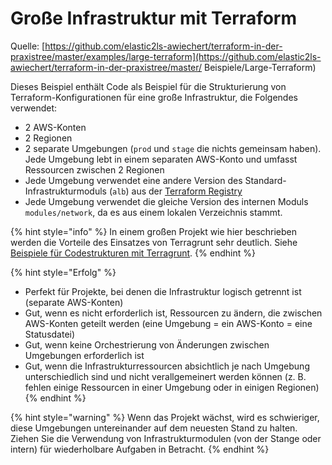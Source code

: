 # Große Infrastruktur mit Terraform

Quelle: [https://github.com/elastic2ls-awiechert/terraform-in-der-praxistree/master/examples/large-terraform](https://github.com/elastic2ls-awiechert/terraform-in-der-praxistree/master/ Beispiele/Large-Terraform)

Dieses Beispiel enthält Code als Beispiel für die Strukturierung von Terraform-Konfigurationen für eine große Infrastruktur, die Folgendes verwendet:

* 2 AWS-Konten
* 2 Regionen
* 2 separate Umgebungen \(`prod` und `stage` die nichts gemeinsam haben\). Jede Umgebung lebt in einem separaten AWS-Konto und umfasst Ressourcen zwischen 2 Regionen
* Jede Umgebung verwendet eine andere Version des Standard-Infrastrukturmoduls \(`alb`\) aus der [Terraform Registry](https://registry.terraform.io/)
* Jede Umgebung verwendet die gleiche Version des internen Moduls `modules/network`, da es aus einem lokalen Verzeichnis stammt.

{% hint style="info" %}
In einem großen Projekt wie hier beschrieben werden die Vorteile des Einsatzes von Terragrunt sehr deutlich. Siehe [Beispiele für Codestrukturen mit Terragrunt](../terragrunt.md).
{% endhint %}



{% hint style="Erfolg" %}
* Perfekt für Projekte, bei denen die Infrastruktur logisch getrennt ist \(separate AWS-Konten\)
* Gut, wenn es nicht erforderlich ist, Ressourcen zu ändern, die zwischen AWS-Konten geteilt werden \(eine Umgebung = ein AWS-Konto = eine Statusdatei\)
* Gut, wenn keine Orchestrierung von Änderungen zwischen Umgebungen erforderlich ist
* Gut, wenn die Infrastrukturressourcen absichtlich je nach Umgebung unterschiedlich sind und nicht verallgemeinert werden können (z. B. fehlen einige Ressourcen in einer Umgebung oder in einigen Regionen)
{% endhint %}

{% hint style="warning" %}
Wenn das Projekt wächst, wird es schwieriger, diese Umgebungen untereinander auf dem neuesten Stand zu halten. Ziehen Sie die Verwendung von Infrastrukturmodulen \(von der Stange oder intern\) für wiederholbare Aufgaben in Betracht.
{% endhint %}

##
